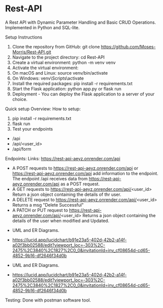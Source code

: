 # Rest-API
A Rest API with Dynamic Parameter Handling and Basic CRUD Operations. Implemented in Python and SQL-lite.


Setup Instructions

1. Clone the repository from GitHub: git clone https://github.com/Moses-Morris/Rest-API.git
2. Navigate to the project directory: cd Rest-API
3. Create a virtual environment: python -m venv venv
4. Activate the virtual environment:
5. On macOS and Linux: source venv/bin/activate
6. On Windows: venv\Scripts\activate
7. Install the required packages: pip install -r requirements.txt
8. Start the Flask application: python app.py or flask run
9. Deployment  - You can deploy the Flask application to a server of your choice.



Quick setup Overview:
How to setup:
1. pip install -r requirements.txt
2. flask run
3. Test your endpoints



* /api
* /api/<user_id>
* /api/form

Endpoints:
Links: https://rest-api-aeyz.onrender.com/api


- A POST requests to https://rest-api-aeyz.onrender.com/api or https://rest-api-aeyz.onrender.com/api add information to the endpoint. The endpoint /api receives data from  https://rest-api-aeyz.onrender.com/api as a POST request.
- A GET requests to https://rest-api-aeyz.onrender.com/api/<user_id> Return a json object containing the details of thr user.
- A DELETE request to https://rest-api-aeyz.onrender.com/api/<user_id> Returns a msg "Delete Successful"
- A PATCH or PUT request to https://rest-api-aeyz.onrender.com/api/<user_id> Returns a json object containing the details of the user when modified and Updated.



* UML and ER Diagrams.
- https://lucid.app/lucidchart/b91e23a5-402d-42b2-a14f-a02f3bb02588/edit?viewport_loc=-303%2C-2475%2C3840%2C1827%2C0_0&invitationId=inv_cf08654d-cd65-4852-9b16-df2646f34d0b

* UML and ER Diagrams.
- https://lucid.app/lucidchart/b91e23a5-402d-42b2-a14f-a02f3bb02588/edit?viewport_loc=-303%2C-2475%2C3840%2C1827%2C0_0&invitationId=inv_cf08654d-cd65-4852-9b16-df2646f34d0b


Testing:
Done with postman software tool.